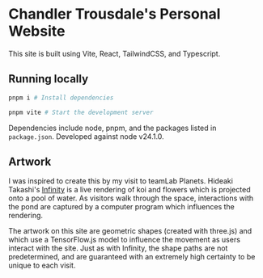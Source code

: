 # Chandler Trousdale's Personal Website

This site is built using Vite, React, TailwindCSS, and Typescript.

## Running locally

```bash
pnpm i # Install dependencies

pnpm vite # Start the development server
```

Dependencies include node, pnpm, and the packages listed in `package.json`. Developed against node v24.1.0.

## Artwork

I was inspired to create this by my visit to teamLab Planets. Hideaki Takashi's [Infinity](https://www.teamlab.art/ew/koi_and_people/planets/) is a live rendering of koi and flowers which is projected onto a pool of water.
As visitors walk through the space, interactions with the pond are captured by a computer program which influences the rendering.

The artwork on this site are geometric shapes (created with three.js) and which use a TensorFlow.js model to influence the movement as users interact with the site.
Just as with Infinity, the shape paths are not predetermined, and are guaranteed with an extremely high certainty to be unique to each visit.
